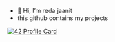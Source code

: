 - 👋 Hi, I’m reda jaanit
- this github contains my projects

[![42 Profile Card](https://1337-readme.vercel.app/api/profile?cursus=42cursus&login=rjaanit)](https://github.com/mohouyizme/1337-readme)
